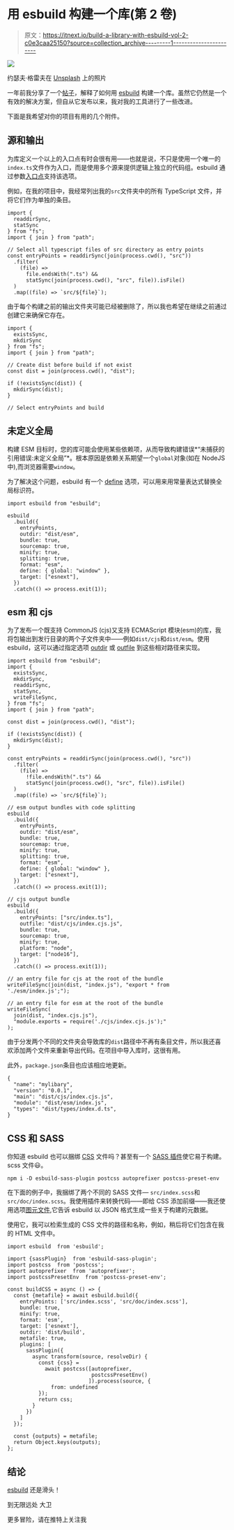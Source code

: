 # 用 esbuild 构建一个库(第 2 卷)

> 原文：<https://itnext.io/build-a-library-with-esbuild-vol-2-c0e3caa25150?source=collection_archive---------1----------------------->

![](img/fd91f93a28de3749a973f88adf760c13.png)

约瑟夫·格雷夫在 [Unsplash](https://unsplash.com/?utm_source=unsplash&utm_medium=referral&utm_content=creditCopyText) 上的照片

一年前我分享了一个[帖子](https://medium.com/geekculture/build-a-library-with-esbuild-23235712f3c)，解释了如何用 [esbuild](https://esbuild.github.io/) 构建一个库。虽然它仍然是一个有效的解决方案，但自从它发布以来，我对我的工具进行了一些改进。

下面是我希望对你的项目有用的几个附件。

## 源和输出

为库定义一个以上的入口点有时会很有用——也就是说，不只是使用一个唯一的`index.ts`文件作为入口，而是使用多个源来提供逻辑上独立的代码组。esbuild 通过参数[入口点](https://esbuild.github.io/api/#entry-points)支持该选项。

例如，在我的项目中，我经常列出我的`src`文件夹中的所有 TypeScript 文件，并将它们作为单独的条目。

```
import {
  readdirSync,
  statSync
} from "fs";
import { join } from "path";

// Select all typescript files of src directory as entry points
const entryPoints = readdirSync(join(process.cwd(), "src"))
  .filter(
    (file) =>
      file.endsWith(".ts") &&
      statSync(join(process.cwd(), "src", file)).isFile()
  )
  .map((file) => `src/${file}`);
```

由于每个构建之前的输出文件夹可能已经被删除了，所以我也希望在继续之前通过创建它来确保它存在。

```
import {
  existsSync,
  mkdirSync
} from "fs";
import { join } from "path";

// Create dist before build if not exist
const dist = join(process.cwd(), "dist");

if (!existsSync(dist)) {
  mkdirSync(dist);
}

// Select entryPoints and build
```

## 未定义全局

构建 ESM 目标时，您的库可能会使用某些依赖项，从而导致构建错误*“未捕获的引用错误:未定义全局”*。根本原因是依赖关系期望一个`global`对象(如在 NodeJS 中),而浏览器需要`window`。

为了解决这个问题，esbuild 有一个 [define](https://esbuild.github.io/api/#define) 选项，可以用来用常量表达式替换全局标识符。

```
import esbuild from "esbuild";

esbuild
  .build({
    entryPoints,
    outdir: "dist/esm",
    bundle: true,
    sourcemap: true,
    minify: true,
    splitting: true,
    format: "esm",
    define: { global: "window" },
    target: ["esnext"],
  })
  .catch(() => process.exit(1));
```

## esm 和 cjs

为了发布一个既支持 CommonJS (cjs)又支持 ECMAScript 模块(esm)的库，我将包输出到发行目录的两个子文件夹中——例如`dist/cjs`和`dist/esm`。使用 esbuild，这可以通过指定选项 [outdir](https://esbuild.github.io/api/#outdir) 或 [outfile](https://esbuild.github.io/api/#outfile) 到这些相对路径来实现。

```
import esbuild from "esbuild";
import {
  existsSync,
  mkdirSync,
  readdirSync,
  statSync,
  writeFileSync,
} from "fs";
import { join } from "path";

const dist = join(process.cwd(), "dist");

if (!existsSync(dist)) {
  mkdirSync(dist);
}

const entryPoints = readdirSync(join(process.cwd(), "src"))
  .filter(
    (file) =>
      !file.endsWith(".ts") &&
      statSync(join(process.cwd(), "src", file)).isFile()
  )
  .map((file) => `src/${file}`);

// esm output bundles with code splitting
esbuild
  .build({
    entryPoints,
    outdir: "dist/esm",
    bundle: true,
    sourcemap: true,
    minify: true,
    splitting: true,
    format: "esm",
    define: { global: "window" },
    target: ["esnext"],
  })
  .catch(() => process.exit(1));

// cjs output bundle
esbuild
  .build({
    entryPoints: ["src/index.ts"],
    outfile: "dist/cjs/index.cjs.js",
    bundle: true,
    sourcemap: true,
    minify: true,
    platform: "node",
    target: ["node16"],
  })
  .catch(() => process.exit(1));

// an entry file for cjs at the root of the bundle
writeFileSync(join(dist, "index.js"), "export * from './esm/index.js';");

// an entry file for esm at the root of the bundle
writeFileSync(
  join(dist, "index.cjs.js"),
  "module.exports = require('./cjs/index.cjs.js');"
);
```

由于分发两个不同的文件夹会导致库的`dist`路径中不再有条目文件，所以我还喜欢添加两个文件来重新导出代码。在项目中导入库时，这很有用。

此外，`package.json`条目也应该相应地更新。

```
{
  "name": "mylibary",
  "version": "0.0.1",
  "main": "dist/cjs/index.cjs.js",
  "module": "dist/esm/index.js",
  "types": "dist/types/index.d.ts",
}
```

## CSS 和 SASS

你知道 esbuild 也可以捆绑 [CSS](https://esbuild.github.io/content-types/#css) 文件吗？甚至有一个 [SASS 插件](https://github.com/glromeo/esbuild-sass-plugin)使它易于构建。scss 文件😃。

```
npm i -D esbuild-sass-plugin postcss autoprefixer postcss-preset-env
```

在下面的例子中，我捆绑了两个不同的 SASS 文件— `src/index.scss`和`src/doc/index.scss`。我使用插件来转换代码——即给 CSS 添加前缀——我还使用选项[图元文件](https://esbuild.github.io/api/#metafile),它告诉 esbuild 以 JSON 格式生成一些关于构建的元数据。

使用它，我可以检索生成的 CSS 文件的路径和名称，例如，稍后将它们包含在我的 HTML 文件中。

```
import esbuild  from 'esbuild';

import {sassPlugin}  from 'esbuild-sass-plugin';
import postcss  from 'postcss';
import autoprefixer  from 'autoprefixer';
import postcssPresetEnv  from 'postcss-preset-env';

const buildCSS = async () => {
  const {metafile} = await esbuild.build({
    entryPoints: ['src/index.scss', 'src/doc/index.scss'],
    bundle: true,
    minify: true,
    format: 'esm',
    target: ['esnext'],
    outdir: 'dist/build',
    metafile: true,
    plugins: [
      sassPlugin({
        async transform(source, resolveDir) {
          const {css} = 
            await postcss([autoprefixer, 
                           postcssPresetEnv()
                          ]).process(source, {
              from: undefined
          });
          return css;
        }
      })
    ]
  });

  const {outputs} = metafile;
  return Object.keys(outputs);
};
```

## 结论

[esbuild](https://esbuild.github.io/) 还是滑头！

到无限远处
大卫

更多冒险，请在推特上关注我